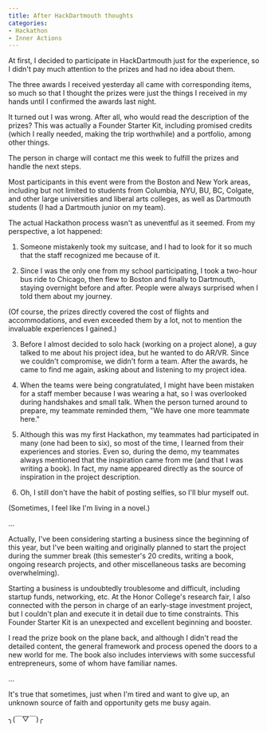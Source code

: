 ```yaml
---
title: After HackDartmouth thoughts
categories:
- Hackathon
- Inner Actions
---
```


At first, I decided to participate in HackDartmouth just for the experience, so I didn't pay much attention to the prizes and had no idea about them.

The three awards I received yesterday all came with corresponding items, so much so that I thought the prizes were just the things I received in my hands until I confirmed the awards last night.

It turned out I was wrong. After all, who would read the description of the prizes? This was actually a Founder Starter Kit, including promised credits (which I really needed, making the trip worthwhile) and a portfolio, among other things.

The person in charge will contact me this week to fulfill the prizes and handle the next steps.

Most participants in this event were from the Boston and New York areas, including but not limited to students from Columbia, NYU, BU, BC, Colgate, and other large universities and liberal arts colleges, as well as Dartmouth students (I had a Dartmouth junior on my team).

The actual Hackathon process wasn't as uneventful as it seemed. From my perspective, a lot happened:

1. Someone mistakenly took my suitcase, and I had to look for it so much that the staff recognized me because of it.

2. Since I was the only one from my school participating, I took a two-hour bus ride to Chicago, then flew to Boston and finally to Dartmouth, staying overnight before and after. People were always surprised when I told them about my journey.

  (Of course, the prizes directly covered the cost of flights and accommodations, and even exceeded them by a lot, not to mention the invaluable experiences I gained.)

3. Before I almost decided to solo hack (working on a project alone), a guy talked to me about his project idea, but he wanted to do AR/VR. Since we couldn't compromise, we didn't form a team. After the awards, he came to find me again, asking about and listening to my project idea.

4. When the teams were being congratulated, I might have been mistaken for a staff member because I was wearing a hat, so I was overlooked during handshakes and small talk. When the person turned around to prepare, my teammate reminded them, "We have one more teammate here."

5. Although this was my first Hackathon, my teammates had participated in many (one had been to six), so most of the time, I learned from their experiences and stories. Even so, during the demo, my teammates always mentioned that the inspiration came from me (and that I was writing a book). In fact, my name appeared directly as the source of inspiration in the project description.

6. Oh, I still don't have the habit of posting selfies, so I'll blur myself out.

(Sometimes, I feel like I'm living in a novel.)

...

Actually, I've been considering starting a business since the beginning of this year, but I've been waiting and originally planned to start the project during the summer break (this semester's 20 credits, writing a book, ongoing research projects, and other miscellaneous tasks are becoming overwhelming).


Starting a business is undoubtedly troublesome and difficult, including startup funds, networking, etc. At the Honor College's research fair, I also connected with the person in charge of an early-stage investment project, but I couldn't plan and execute it in detail due to time constraints. This Founder Starter Kit is an unexpected and excellent beginning and booster.

I read the prize book on the plane back, and although I didn't read the detailed content, the general framework and process opened the doors to a new world for me. The book also includes interviews with some successful entrepreneurs, some of whom have familiar names.

...

It's true that sometimes, just when I'm tired and want to give up, an unknown source of faith and opportunity gets me busy again.

╮(￣▽￣)╭